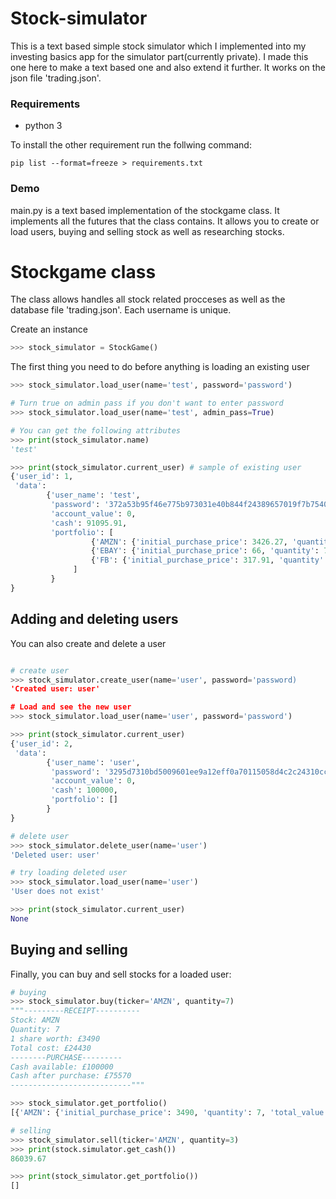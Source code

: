 # Stock-simulator
This is a text based simple stock simulator which I implemented into my investing basics app for the simulator part(currently private). I made this one here to make a text based one and also extend it further. It works on the json file 'trading.json'.

### Requirements
- python 3

To install the other requirement run the follwing command:
```
pip list --format=freeze > requirements.txt
```

### Demo
main.py is a text based implementation of the stockgame class. It implements all the futures that the class contains. It allows you to create or load users, buying and selling stock as well as researching stocks.

# Stockgame class
The class allows handles all stock related procceses as well as the database file 'trading.json'. Each username is unique.

Create an instance
```python
>>> stock_simulator = StockGame()
```

The first thing you need to do before anything is loading an existing user
```python
>>> stock_simulator.load_user(name='test', password='password')

# Turn true on admin pass if you don't want to enter password
>>> stock_simulator.load_user(name='test', admin_pass=True)

# You can get the following attributes
>>> print(stock_simulator.name)
'test'

>>> print(stock_simulator.current_user) # sample of existing user
{'user_id': 1, 
 'data': 
        {'user_name': 'test', 
         'password': '372a53b95f46e775b973031e40b844f24389657019f7b7540a9f0496f4ead4a2e4b050909664611fb0f4b7c7e92c3c04c84787be7f6b8edf7bf6bc31856b6c76',
         'account_value': 0,
         'cash': 91095.91, 
         'portfolio': [
                  {'AMZN': {'initial_purchase_price': 3426.27, 'quantity': 2, 'total_value': 6854.74}}, 
                  {'EBAY': {'initial_purchase_price': 66, 'quantity': 7, 'total_value': 462.48999999999995}}, 
                  {'FB': {'initial_purchase_price': 317.91, 'quantity': 5, 'total_value': 1589.35}}]}}
              ]
         }
}
```

## Adding and deleting users
You can also create and delete a user
```python

# create user
>>> stock_simulator.create_user(name='user', password='password)
'Created user: user'

# Load and see the new user
>>> stock_simulator.load_user(name='user', password='password')

>>> print(stock_simulator.current_user)
{'user_id': 2, 
 'data': 
        {'user_name': 'user', 
         'password': '3295d7310bd5009601ee9a12eff0a70115058d4c2c24310ccd99a049b3af78a49b320c8681b076873a47c84074151c7111af0ffd1fff7ae32056ff13b83c6636',
         'account_value': 0,
         'cash': 100000, 
         'portfolio': []
        }
}

# delete user
>>> stock_simulator.delete_user(name='user')
'Deleted user: user'

# try loading deleted user
>>> stock_simulator.load_user(name='user')
'User does not exist'

>>> print(stock_simulator.current_user)
None
```

## Buying and selling
Finally, you can buy and sell stocks for a loaded user:
```python
# buying
>>> stock_simulator.buy(ticker='AMZN', quantity=7)
"""---------RECEIPT----------
Stock: AMZN
Quantity: 7
1 share worth: £3490
Total cost: £24430
--------PURCHASE---------
Cash available: £100000
Cash after purchase: £75570
---------------------------"""

>>> stock_simulator.get_portfolio()
[{'AMZN': {'initial_purchase_price': 3490, 'quantity': 7, 'total_value': 23991.59}}]

# selling
>>> stock_simulator.sell(ticker='AMZN', quantity=3)
>>> print(stock.simulator.get_cash())
86039.67

>>> print(stock_simulator.get_portfolio())
[]
```
